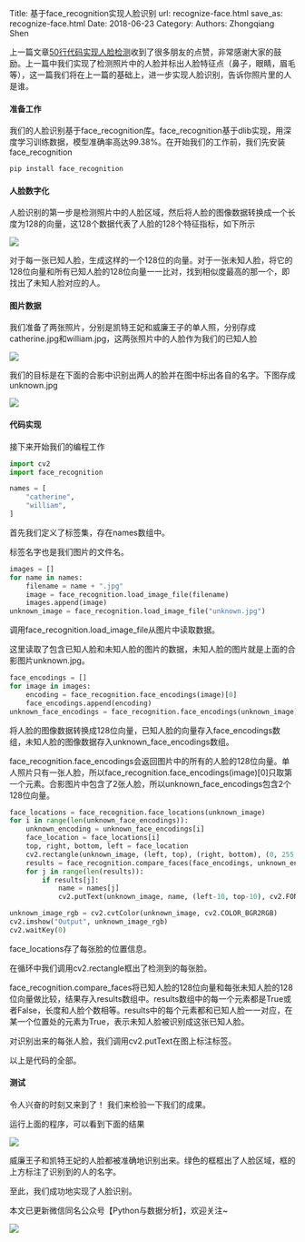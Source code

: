Title: 基于face_recognition实现人脸识别
url: recognize-face.html
save_as: recognize-face.html
Date: 2018-06-23
Category:
Authors: Zhongqiang Shen

上一篇文章[50行代码实现人脸检测](https://zhuanlan.zhihu.com/p/32781218)收到了很多朋友的点赞，非常感谢大家的鼓励。上一篇中我们实现了检测照片中的人脸并标出人脸特征点（鼻子，眼睛，眉毛等），这一篇我们将在上一篇的基础上，进一步实现人脸识别，告诉你照片里的人是谁。




#### 准备工作

我们的人脸识别基于face\_recognition库。face\_recognition基于dlib实现，用深度学习训练数据，模型准确率高达99.38%。在开始我们的工作前，我们先安装face\_recognition

```bash
pip install face_recognition

```




#### 人脸数字化

人脸识别的第一步是检测照片中的人脸区域，然后将人脸的图像数据转换成一个长度为128的向量，这128个数据代表了人脸的128个特征指标，如下所示

![]({static}/images/v2-a6dd4b87f6ea6085a466958300295095_r.jpg)

对于每一张已知人脸，生成这样的一个128位的向量。对于一张未知人脸，将它的128位向量和所有已知人脸的128位向量一一比对，找到相似度最高的那一个，即找出了未知人脸对应的人。




#### 图片数据

我们准备了两张照片，分别是凯特王妃和威廉王子的单人照，分别存成catherine.jpg和william.jpg，这两张照片中的人脸作为我们的已知人脸

![]({static}/images/v2-5ceafbb24e04f2c23bb1c883f7fb1120_r.jpg)

我们的目标是在下面的合影中识别出两人的脸并在图中标出各自的名字。下图存成unknown.jpg

![]({static}/images/v2-d565c85c26e4111316493249b378778c_r.jpg)




#### 代码实现

接下来开始我们的编程工作

```python
import cv2
import face_recognition

names = [
    "catherine",
    "william",
]

```

首先我们定义了标签集，存在names数组中。

标签名字也是我们图片的文件名。




```python
images = []
for name in names:
    filename = name + ".jpg"
    image = face_recognition.load_image_file(filename)
    images.append(image)
unknown_image = face_recognition.load_image_file("unknown.jpg")

```

调用face\_recognition.load\_image\_file从图片中读取数据。

这里读取了包含已知人脸和未知人脸的图片的数据，未知人脸的图片就是上面的合影图片unknown.jpg。




```python
face_encodings = []
for image in images:
    encoding = face_recognition.face_encodings(image)[0]
    face_encodings.append(encoding)
unknown_face_encodings = face_recognition.face_encodings(unknown_image)

```

将人脸的图像数据转换成128位向量，已知人脸的向量存入face\_encodings数组，未知人脸的图像数据存入unknown\_face\_encodings数组。

face\_recognition.face\_encodings会返回图片中的所有的人脸的128位向量。单人照片只有一张人脸，所以face\_recognition.face\_encodings(image)[0]只取第一个元素。合影图片中包含了2张人脸，所以unknown\_face\_encodings包含2个128位向量。




```python
face_locations = face_recognition.face_locations(unknown_image)
for i in range(len(unknown_face_encodings)):
    unknown_encoding = unknown_face_encodings[i]
    face_location = face_locations[i]
    top, right, bottom, left = face_location
    cv2.rectangle(unknown_image, (left, top), (right, bottom), (0, 255, 0), 2)
    results = face_recognition.compare_faces(face_encodings, unknown_encoding)
    for j in range(len(results)):
        if results[j]:
            name = names[j]
            cv2.putText(unknown_image, name, (left-10, top-10), cv2.FONT_HERSHEY_SIMPLEX, 0.5, (0, 255, 0), 2)

unknown_image_rgb = cv2.cvtColor(unknown_image, cv2.COLOR_BGR2RGB)
cv2.imshow("Output", unknown_image_rgb)
cv2.waitKey(0)

```

face\_locations存了每张脸的位置信息。

在循环中我们调用cv2.rectangle框出了检测到的每张脸。

face\_recognition.compare\_faces将已知人脸的128位向量和每张未知人脸的128位向量做比较，结果存入results数组中。results数组中的每一个元素都是True或者False，长度和人脸个数相等。results中的每个元素都和已知人脸一一对应，在某一个位置处的元素为True，表示未知人脸被识别成这张已知人脸。

对识别出来的每张人脸，我们调用cv2.putText在图上标注标签。




以上是代码的全部。




#### 测试

令人兴奋的时刻又来到了！ 我们来检验一下我们的成果。

运行上面的程序，可以看到下面的结果

![]({static}/images/v2-4093c883e5231a7ae1ac3c5eb58752dd_r.jpg)

威廉王子和凯特王妃的人脸都被准确地识别出来。绿色的框框出了人脸区域，框的上方标注了识别到的人的名字。

至此，我们成功地实现了人脸识别。




本文已更新微信同名公众号【Python与数据分析】，欢迎关注~

![]({static}/images/v2-e9b0b9b9584ccdd3ff4c96b7ecfd8a56_r.jpg)



